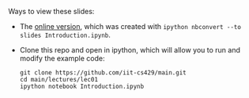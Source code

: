 Ways to view these slides:

- The [online version](https://rawgithub.com/iit-cs429/main/master/lectures/lec01/Introduction.slides.html), which was created with `ipython nbconvert --to slides Introduction.ipynb`.
- Clone this repo and open in ipython, which will allow you to run and modify the example code:

  ```
  git clone https://github.com/iit-cs429/main.git
  cd main/lectures/lec01
  ipython notebook Introduction.ipynb
  ```

